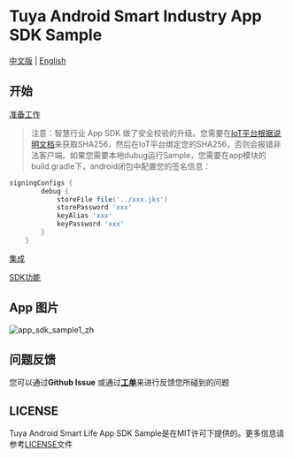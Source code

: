 Tuya Android Smart Industry App SDK Sample
===
[中文版](README_zh.md) | [English](README.md)

## 开始

[准备工作](https://developer.tuya.com/zh/docs/app-development/android-app-sdk/preparation?id=Ka7mqlxh7vgi9)

> 注意：智慧行业 App SDK 做了安全校验的升级。您需要在[IoT平台根据说明文档](https://developer.tuya.com/cn/docs/app-development/iot_app_sdk_core_sha1?id=Kao7c7b139vrh)来获取SHA256，然后在IoT平台绑定您的SHA256，否则会报错非法客户端。如果您需要本地dubug运行Sample，您需要在app模块的build.gradle下，android闭包中配置您的签名信息：
```groovy
signingConfigs {
        debug {
            storeFile file('../xxx.jks')
            storePassword 'xxx'
            keyAlias 'xxx'
            keyPassword 'xxx'
        }
    }
```

[集成](https://developer.tuya.com/zh/docs/app-development/smart-industry-sdk-preparation?id=Kdljngk28zthi)

[SDK功能](https://developer.tuya.com/zh/docs/app-development/intro-tutorial-of-iot-app-sdk-core-for-android?id=Kdljfr19dbo6b)

## App 图片

![app_sdk_sample1_zh](https://airtake-public-data-1254153901.cos.ap-shanghai.myqcloud.com/content-platform/hestia/162443855370a008a89d3.png)

## 问题反馈

您可以通过**Github Issue** 或通过[**工单**](https://service.console.tuya.com)来进行反馈您所碰到的问题


## LICENSE

Tuya Android Smart Life App SDK Sample是在MIT许可下提供的。更多信息请参考[LICENSE](LICENSE)文件
